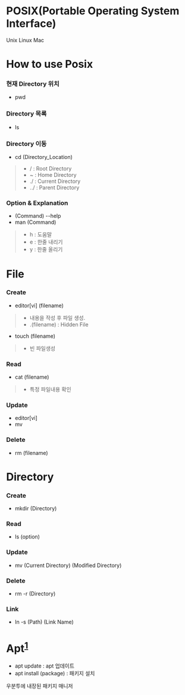 # POSIX(Portable Operating System Interface)
Unix Linux Mac

# How to use Posix 
### 현재 Directory 위치
- pwd
### Directory 목록
- ls
### Directory 이동
- cd (Directory_Location)
> - /   : Root Directory
> - ~   : Home Directory
> - ./  : Current Directory
> - ../ : Parent Directory
### Option & Explanation
- (Command) --help
- man (Command)
> - h : 도움말
> - e : 한줄 내리기
> - y : 한줄 올리기

# File
### Create
- editor[vi] (filename)
> - 내용을 작성 후 파일 생성.
> - .(filename) : Hidden File
- touch (filename)
> - 빈 파일생성
### Read
- cat (filename)
> - 특정 파일내용 확인
### Update
- editor[vi] 
- mv
### Delete
- rm (filename)

# Directory
### Create
- mkdir (Directory) 
### Read
- ls (option)
### Update
- mv (Current Directory) (Modified Directory)
### Delete
- rm -r (Directory)
### Link
- ln -s (Path) (Link Name)

# Apt<sup id="a1">[1](#apt)</sup>
- apt update : apt 업데이트
- apt install (package) : 패키지 설치



<span id="apt">우분투에 내장된 패키지 매니저</span>